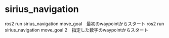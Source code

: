 # sirius_navigation
ros2 run sirius_navigation move_goal　最初のwaypointからスタート
ros2 run sirius_navigation move_goal 2　指定した数字のwaypointからスタート
